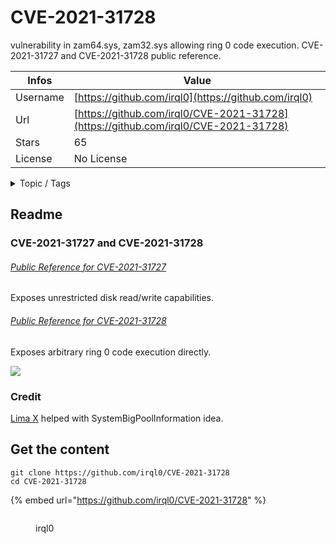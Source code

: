 # CVE-2021-31728

vulnerability in zam64.sys, zam32.sys allowing ring 0 code execution. CVE-2021-31727 and CVE-2021-31728 public reference.

| Infos    | Value                                                              |
| -------- | -------------------------------------------------------------------|
| Username | [https://github.com/irql0](https://github.com/irql0) |
| Url      | [https://github.com/irql0/CVE-2021-31728](https://github.com/irql0/CVE-2021-31728)                                               |
| Stars    | 65                                                          |
| License  | No License                                                        |

<details>

<summary>Topic / Tags</summary>

* cve-2021-31727* cve-2021-31728* vulnerability

</details>

## Readme

### CVE-2021-31727 and CVE-2021-31728
###### [Public Reference for CVE-2021-31727](CVE-2021-31727.md)
Exposes unrestricted disk read/write capabilities.
###### [Public Reference for CVE-2021-31728](CVE-2021-31728.md)
Exposes arbitrary ring 0 code execution directly.

![](poc.gif)
### Credit
[Lima X](https://github.com/Lima-X) helped with SystemBigPoolInformation idea.



## Get the content

```
git clone https://github.com/irql0/CVE-2021-31728
cd CVE-2021-31728
```

{% embed url="https://github.com/irql0/CVE-2021-31728" %}

<figure><img src="https://avatars.githubusercontent.com/u/38012156?v=4" alt=""><figcaption><p>irql0</p></figcaption></figure>
